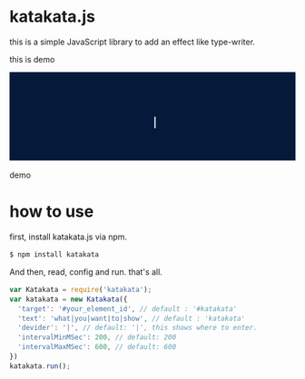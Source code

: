 # katakata.js
this is a simple JavaScript library to add an effect like type-writer.


this is demo

![sample](images/sample.gif)

demo


# how to use

first, install katakata.js via npm.

```bash
$ npm install katakata
```

And then, read, config and run. that's all.

```js
var Katakata = require('katakata');
var katakata = new Katakata({
  'target': '#your_element_id', // default : '#katakata'
  'text': 'what|you|want|to|show', // default : 'katakata'
  'devider': '|', // default: '|', this shows where to enter.
  'intervalMinMSec': 200, // default: 200
  'intervalMaxMSec': 600, // default: 600
})
katakata.run();
```
